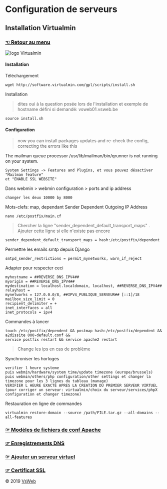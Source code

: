 Configuration de serveurs
==
Installation Virtualmin
-
### [&#9756; Retour au menu](../README.md)
![logo Virtualmin](https://www.virtualmin.com/images/virtualmin-logo-220x45.png "logo virtualmin")

#### Installation

Téléchargement

    wget http://software.virtualmin.com/gpl/scripts/install.sh

Installation 
> dites oui à la question posée lors de l'installation et exemple de hostname défini si demandé: vsweb01.vsweb.be

    source install.sh 
    
#### Configuration
> now you can install packages updates and re-check the config, correcting the errors like this

The mailman queue processor /usr/lib/mailman/bin/qrunner is not running on your system.

    System Settings -> Features and Plugins, et vous pouvez désactiver "Mailman feature"
    et "ENABLE SSL WEBSITE"

Dans webmin > webmin configuration > ports and ip address

    changer les deux 10000 by 8000
 
Mots-clefs: map, dependant
Sender Dependent Outgoing IP Address

    nano /etc/postfix/main.cf

> Chercher la ligne "sender_dependent_default_transport_maps" . Ajouter cette ligne si elle n'existe pas encore

    sender_dependent_default_transport_maps = hash:/etc/postfix/dependent
    
Permettre les emails smtp depuis Django

    smtpd_sender_restrictions = permit_mynetworks, warn_if_reject
    
Adapter pour respecter ceci
    
    myhostname = ##REVERSE_DNS_IPV4##
    myorigin = ##REVERSE_DNS_IPV4##
    mydestination = localhost.localdomain, localhost, ##REVERSE_DNS_IPV4##
    relayhost =
    mynetworks = 127.0.0.0/8, ##IPV4_PUBLIQUE_SERVEUR## [::1]/18
    mailbox_size_limit = 0
    recipient_delimiter = +
    inet_interfaces = all
    inet_protocols = ipv4

Commandes à lancer

    touch /etc/postfix/dependent && postmap hash:/etc/postfix/dependent &&
    a2dissite 000-default.conf &&
    service postfix restart && service apache2 restart
    
> Change les ips en cas de problème


Synchroniser les horloges

    verifier l heure systeme
    puis webmin/hardware/system time/update timezone (europe/brussels)
    puis webmin/others/php configuration/other settings et changer la timezone pour les 3 lignes du tableau (manage)
    VERIFIER L HEURE EXACTE APRES LA CREATION DU PREMIER SERVEUR VIRTUEL (pour corriger un serveur: virtualmin/choix du serveur/services/phpX configuration et changer timezone)
    
Restauration en ligne de commandes

    virtualmin restore-domain --source /path/FILE.tar.gz --all-domains --all-features



### [&#9758; Modèles de fichiers de conf Apache](VHOST.md)
### [&#9758; Enregistrements DNS](DNS.md)
### [&#9758; Ajouter un serveur virtuel](NEW_VIRTUAL_SERVER.md)
### [&#9758; Certificat SSL](SSL.md)

&copy; 2019 [VsWeb](https://vsweb.be)
